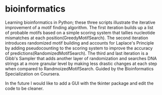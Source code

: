 # bioinformatics
Learning bioinformatics in Python; these three scripts illustrate the iterative improvement of a motif finding algorithm. The first iteration builds up a list of probable motifs based on a simple scoring system that tallies nucleotide mismatches at each position(GreedyMotifSearch). The second iteration introduces randomized motif building and accounts for Laplace's Principle by adding pseudocounting to the scoring system to improve the accuracy of predictions(RandomizedMotifSearch). The third and last iteration is a Gibb's Sampler that adds another layer of randomization and searches DNA strings at a more granular level by making less drastic changes at each step when compared to RandmoizedMotifSearch. Guided by the Bioinformatics Specialization on Coursera. 

In the future I would like to add a GUI with the tkinter package and edit the code to be cleaner. 

